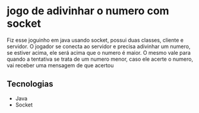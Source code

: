 # jogo de adivinhar o numero com socket

Fiz esse joguinho em java usando socket, possui duas classes, cliente e servidor. 
O jogador se conecta ao servidor e precisa adivinhar um numero, se estiver acima, ele será acima que o numero é maior.
O mesmo vale para quando a tentativa se trata de um numero menor, caso ele acerte o numero, vai receber uma mensagem de que acertou

## Tecnologias
* Java
* Socket
